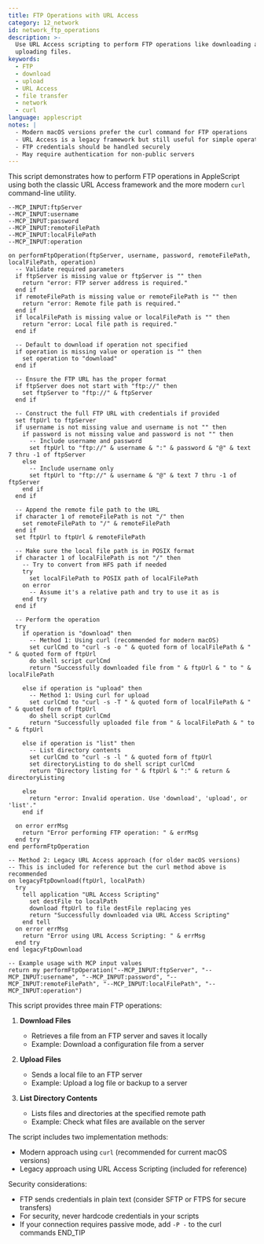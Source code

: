 ```yaml
---
title: FTP Operations with URL Access
category: 12_network
id: network_ftp_operations
description: >-
  Use URL Access scripting to perform FTP operations like downloading and
  uploading files.
keywords:
  - FTP
  - download
  - upload
  - URL Access
  - file transfer
  - network
  - curl
language: applescript
notes: |
  - Modern macOS versions prefer the curl command for FTP operations
  - URL Access is a legacy framework but still useful for simple operations
  - FTP credentials should be handled securely
  - May require authentication for non-public servers
---
```


This script demonstrates how to perform FTP operations in AppleScript using both the classic URL Access framework and the more modern `curl` command-line utility.

```applescript
--MCP_INPUT:ftpServer
--MCP_INPUT:username
--MCP_INPUT:password
--MCP_INPUT:remoteFilePath
--MCP_INPUT:localFilePath
--MCP_INPUT:operation

on performFtpOperation(ftpServer, username, password, remoteFilePath, localFilePath, operation)
  -- Validate required parameters
  if ftpServer is missing value or ftpServer is "" then
    return "error: FTP server address is required."
  end if
  if remoteFilePath is missing value or remoteFilePath is "" then
    return "error: Remote file path is required."
  end if
  if localFilePath is missing value or localFilePath is "" then
    return "error: Local file path is required."
  end if
  
  -- Default to download if operation not specified
  if operation is missing value or operation is "" then
    set operation to "download"
  end if
  
  -- Ensure the FTP URL has the proper format
  if ftpServer does not start with "ftp://" then
    set ftpServer to "ftp://" & ftpServer
  end if
  
  -- Construct the full FTP URL with credentials if provided
  set ftpUrl to ftpServer
  if username is not missing value and username is not "" then
    if password is not missing value and password is not "" then
      -- Include username and password
      set ftpUrl to "ftp://" & username & ":" & password & "@" & text 7 thru -1 of ftpServer
    else
      -- Include username only
      set ftpUrl to "ftp://" & username & "@" & text 7 thru -1 of ftpServer
    end if
  end if
  
  -- Append the remote file path to the URL
  if character 1 of remoteFilePath is not "/" then
    set remoteFilePath to "/" & remoteFilePath
  end if
  set ftpUrl to ftpUrl & remoteFilePath
  
  -- Make sure the local file path is in POSIX format
  if character 1 of localFilePath is not "/" then
    -- Try to convert from HFS path if needed
    try
      set localFilePath to POSIX path of localFilePath
    on error
      -- Assume it's a relative path and try to use it as is
    end try
  end if
  
  -- Perform the operation
  try
    if operation is "download" then
      -- Method 1: Using curl (recommended for modern macOS)
      set curlCmd to "curl -s -o " & quoted form of localFilePath & " " & quoted form of ftpUrl
      do shell script curlCmd
      return "Successfully downloaded file from " & ftpUrl & " to " & localFilePath
      
    else if operation is "upload" then
      -- Method 1: Using curl for upload
      set curlCmd to "curl -s -T " & quoted form of localFilePath & " " & quoted form of ftpUrl
      do shell script curlCmd
      return "Successfully uploaded file from " & localFilePath & " to " & ftpUrl
      
    else if operation is "list" then
      -- List directory contents
      set curlCmd to "curl -s -l " & quoted form of ftpUrl
      set directoryListing to do shell script curlCmd
      return "Directory listing for " & ftpUrl & ":" & return & directoryListing
      
    else
      return "error: Invalid operation. Use 'download', 'upload', or 'list'."
    end if
    
  on error errMsg
    return "Error performing FTP operation: " & errMsg
  end try
end performFtpOperation

-- Method 2: Legacy URL Access approach (for older macOS versions)
-- This is included for reference but the curl method above is recommended
on legacyFtpDownload(ftpUrl, localPath)
  try
    tell application "URL Access Scripting"
      set destFile to localPath
      download ftpUrl to file destFile replacing yes
      return "Successfully downloaded via URL Access Scripting"
    end tell
  on error errMsg
    return "Error using URL Access Scripting: " & errMsg
  end try
end legacyFtpDownload

-- Example usage with MCP input values
return my performFtpOperation("--MCP_INPUT:ftpServer", "--MCP_INPUT:username", "--MCP_INPUT:password", "--MCP_INPUT:remoteFilePath", "--MCP_INPUT:localFilePath", "--MCP_INPUT:operation")
```

This script provides three main FTP operations:

1. **Download Files**
   - Retrieves a file from an FTP server and saves it locally
   - Example: Download a configuration file from a server

2. **Upload Files**
   - Sends a local file to an FTP server
   - Example: Upload a log file or backup to a server

3. **List Directory Contents**
   - Lists files and directories at the specified remote path
   - Example: Check what files are available on the server

The script includes two implementation methods:
- Modern approach using `curl` (recommended for current macOS versions)
- Legacy approach using URL Access Scripting (included for reference)

Security considerations:
- FTP sends credentials in plain text (consider SFTP or FTPS for secure transfers)
- For security, never hardcode credentials in your scripts
- If your connection requires passive mode, add `-P -` to the curl commands
END_TIP
